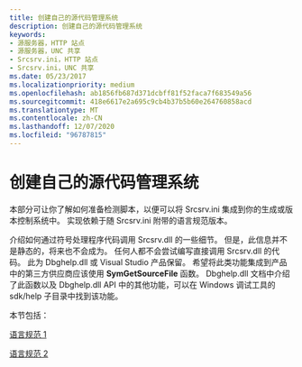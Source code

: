```yaml
---
title: 创建自己的源代码管理系统
description: 创建自己的源代码管理系统
keywords:
- 源服务器，HTTP 站点
- 源服务器，UNC 共享
- Srcsrv.ini，HTTP 站点
- Srcsrv.ini，UNC 共享
ms.date: 05/23/2017
ms.localizationpriority: medium
ms.openlocfilehash: ab1856fb687d371dcbff81f52faca7f683549a56
ms.sourcegitcommit: 418e6617e2a695c9cb4b37b5b60e264760858acd
ms.translationtype: MT
ms.contentlocale: zh-CN
ms.lasthandoff: 12/07/2020
ms.locfileid: "96787815"
---
```

# <a name="creating-your-own-source-control-system"></a>创建自己的源代码管理系统


本部分可让你了解如何准备检测脚本，以便可以将 Srcsrv.ini 集成到你的生成或版本控制系统中。 实现依赖于随 Srcsrv.ini 附带的语言规范版本。

介绍如何通过符号处理程序代码调用 Srcsrv.dll 的一些细节。 但是，此信息并不是静态的，将来也不会成为。 任何人都不会尝试编写直接调用 Srcsrv.dll 的代码。 此为 Dbghelp.dll 或 Visual Studio 产品保留。 希望将此类功能集成到产品中的第三方供应商应该使用 **SymGetSourceFile** 函数。 Dbghelp.dll 文档中介绍了此函数以及 Dbghelp.dll API 中的其他功能，可以在 Windows 调试工具的 sdk/help 子目录中找到该功能。

本节包括：

[语言规范 1](language-specification-1.md)

[语言规范 2](language-specification-2.md)

 

 





